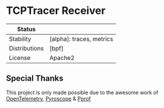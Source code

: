 # TCPTracer Receiver

<!-- status autogenerated section -->
| Status        |           |
| ------------- |-----------|
| Stability     | [alpha]: traces, metrics   |
| Distributions | [bpf] |
| License | Apache2 |

## Special Thanks

This project is only made possible due to the awesome work of [OpenTelemetry](https://github.com/open-telemetry), [Pyroscope](https://github.com/grafana/pyroscope) & [Pprof](https://github.com/google/pprof)